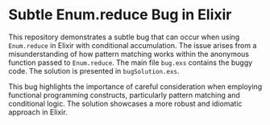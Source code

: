 # Subtle Enum.reduce Bug in Elixir

This repository demonstrates a subtle bug that can occur when using `Enum.reduce` in Elixir with conditional accumulation. The issue arises from a misunderstanding of how pattern matching works within the anonymous function passed to `Enum.reduce`. The main file `bug.exs` contains the buggy code.  The solution is presented in `bugSolution.exs`.

This bug highlights the importance of careful consideration when employing functional programming constructs, particularly pattern matching and conditional logic.  The solution showcases a more robust and idiomatic approach in Elixir.
